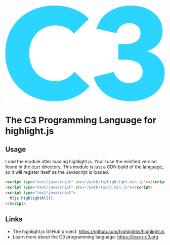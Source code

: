 ![logo](logo.svg)

# The C3 Programming Language for highlight.js

## Usage

Load the module after loading highlight.js.  You'll use the minified version found in the `dist` directory. This module is just a CDN build of the language, so it will register itself as the Javascript is loaded.

```html
<script type="text/javascript" src="/path/to/highlight.min.js"></script>
<script type="text/javascript" src="/path/to/c3.min.js"></script>
<script type="text/javascript">
  hljs.highlightAll();
</script>
```

## Links

- The highlight.js GitHub project: <https://github.com/highlightjs/highlight.js>
- Learn more about the C3 programming language: <https://learn-c3.org>
